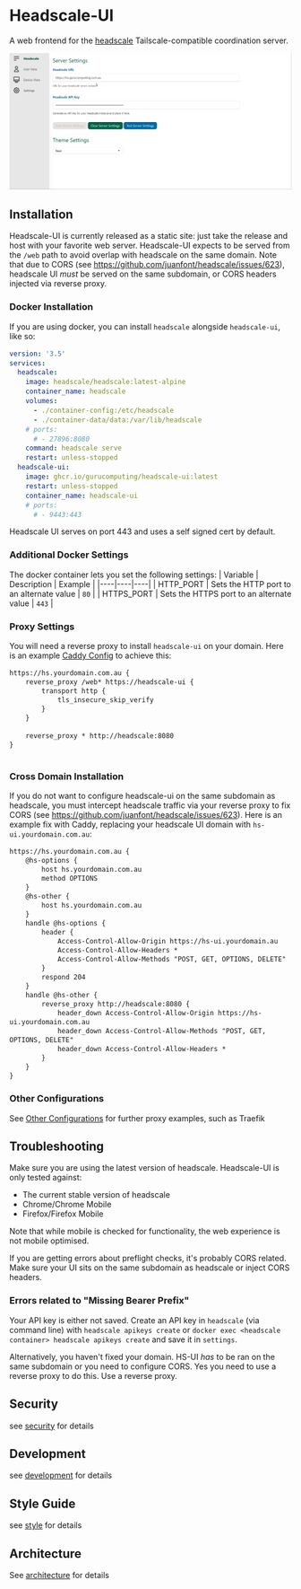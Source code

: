# Headscale-UI
A web frontend for the [headscale](https://github.com/juanfont/headscale) Tailscale-compatible coordination server.

![](documentation/assets/headscale-ui-demo.gif)

## Installation
Headscale-UI is currently released as a static site: just take the release and host with your favorite web server. Headscale-UI expects to be served from the `/web` path to avoid overlap with headscale on the same domain. Note that due to CORS (see https://github.com/juanfont/headscale/issues/623), headscale UI *must* be served on the same subdomain, or CORS headers injected via reverse proxy.

### Docker Installation
If you are using docker, you can install `headscale` alongside `headscale-ui`, like so:

```yaml
version: '3.5'
services:
  headscale:
    image: headscale/headscale:latest-alpine
    container_name: headscale
    volumes:
      - ./container-config:/etc/headscale
      - ./container-data/data:/var/lib/headscale
    # ports:
      # - 27896:8080
    command: headscale serve
    restart: unless-stopped
  headscale-ui:
    image: ghcr.io/gurucomputing/headscale-ui:latest
    restart: unless-stopped
    container_name: headscale-ui
    # ports:
      # - 9443:443
```

Headscale UI serves on port 443 and uses a self signed cert by default.

### Additional Docker Settings
The docker container lets you set the following settings:
| Variable | Description | Example |
|----|----|----|
| HTTP_PORT | Sets the HTTP port to an alternate value | `80` |
| HTTPS_PORT | Sets the HTTPS port to an alternate value | `443` |

### Proxy Settings
You will need a reverse proxy to install `headscale-ui` on your domain. Here is an example [Caddy Config](https://caddyserver.com/) to achieve this:
```
https://hs.yourdomain.com.au {
	reverse_proxy /web* https://headscale-ui {
		transport http {
			tls_insecure_skip_verify
		}
	}

	reverse_proxy * http://headscale:8080
}


```

### Cross Domain Installation
If you do not want to configure headscale-ui on the same subdomain as headscale, you must intercept headscale traffic via your reverse proxy to fix CORS (see https://github.com/juanfont/headscale/issues/623). Here is an example fix with Caddy, replacing your headscale UI domain with `hs-ui.yourdomain.com.au`:
```
https://hs.yourdomain.com.au {
	@hs-options {
		host hs.yourdomain.com.au
		method OPTIONS
	}
	@hs-other {
		host hs.yourdomain.com.au
	}
	handle @hs-options {
		header {
			Access-Control-Allow-Origin https://hs-ui.yourdomain.au
			Access-Control-Allow-Headers *
			Access-Control-Allow-Methods "POST, GET, OPTIONS, DELETE"
		}
		respond 204
	}
	handle @hs-other {
		reverse_proxy http://headscale:8080 {
			header_down Access-Control-Allow-Origin https://hs-ui.yourdomain.com.au
			header_down Access-Control-Allow-Methods "POST, GET, OPTIONS, DELETE"
			header_down Access-Control-Allow-Headers *
		}
	}
}

```

### Other Configurations
See [Other Configurations](/documentation/configuration.md) for further proxy examples, such as Traefik

## Troubleshooting
Make sure you are using the latest version of headscale. Headscale-UI is only tested against:

* The current stable version of headscale
* Chrome/Chrome Mobile
* Firefox/Firefox Mobile

Note that while mobile is checked for functionality, the web experience is not mobile optimised.

If you are getting errors about preflight checks, it's probably CORS related. Make sure your UI sits on the same subdomain as headscale or inject CORS headers.

### Errors related to "Missing Bearer Prefix"
Your API key is either not saved. Create an API key in `headscale` (via command line) with `headscale apikeys create` or `docker exec <headscale container> headscale apikeys create` and save it in `settings`.

Alternatively, you haven't fixed your domain. HS-UI *has* to be ran on the same subdomain or you need to configure CORS. Yes you need to use a reverse proxy to do this. Use a reverse proxy.

## Security
see [security](/SECURITY.md) for details

## Development
see [development](/documentation/development.md) for details

## Style Guide
see [style](/documentation/style.md) for details

## Architecture
See [architecture](/documentation/architecture.md) for details
